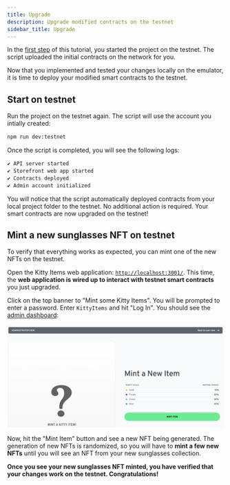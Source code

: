 ```yaml
---
title: Upgrade
description: Upgrade modified contracts on the testnet
sidebar_title: Upgrade
---
```


In the [first step](/kitty-items/start/) of this tutorial, you started the project on the testnet. The script uploaded the initial contracts on the network for you.

Now that you implemented and tested your changes locally on the emulator, it is time to deploy your modified smart contracts to the testnet.

## Start on testnet

Run the project on the testnet again. The script will use the account you intially created:

```sh
npm run dev:testnet
```

Once the script is completed, you will see the following logs:

```sh
✔ API server started
✔ Storefront web app started
✔ Contracts deployed
✔ Admin account initialized
```

You will notice that the script automatically deployed contracts from your local project folder to the testnet. No additional action is required. Your smart contracts are now upgraded on the testnet!

## Mint a new sunglasses NFT on testnet

To verify that everything works as expected, you can mint one of the new NFTs on the testnet.

Open the Kitty Items web application: [`http://localhost:3001/`](http://localhost:3001/). This time, the **web application is wired up to interact with testnet smart contracts** you just upgraded.

Click on the top banner to "Mint some Kitty Items". You will be prompted to enter a password. Enter `KittyItems` and hit "Log In". You should see the [admin dashboard](http://localhost:3001/admin/mint/):

![admin-ui](admin-ui.png)

Now, hit the "Mint Item" button and see a new NFT being generated. The generation of new NFTs is randomized, so you will have to **mint a few new NFTs** until you will see an NFT from your new sunglasses collection.

**Once you see your new sunglasses NFT minted, you have verified that your changes work on the testnet. Congratulations!**
